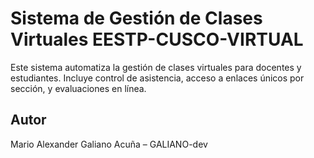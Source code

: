 # Sistema de Gestión de Clases Virtuales EESTP-CUSCO-VIRTUAL

Este sistema automatiza la gestión de clases virtuales para docentes y estudiantes. Incluye control de asistencia, acceso a enlaces únicos por sección, y evaluaciones en línea.

## Autor
Mario Alexander Galiano Acuña – GALIANO-dev
